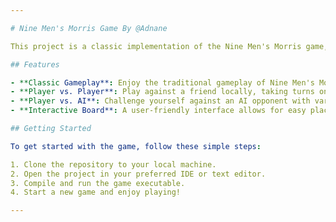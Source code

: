 ```yaml
---

# Nine Men's Morris Game By @Adnane

This project is a classic implementation of the Nine Men's Morris game, a strategy board game dating back to ancient times. Also known as "Mill" or "Mills", it is a game for two players where the goal is to form mills—three pieces in a row—while also strategically blocking the opponent from forming their own mills.

## Features

- **Classic Gameplay**: Enjoy the traditional gameplay of Nine Men's Morris with all its rules and strategies intact.
- **Player vs. Player**: Play against a friend locally, taking turns on the same device.
- **Player vs. AI**: Challenge yourself against an AI opponent with varying difficulty levels.
- **Interactive Board**: A user-friendly interface allows for easy placement of pieces and movement.

## Getting Started

To get started with the game, follow these simple steps:

1. Clone the repository to your local machine.
2. Open the project in your preferred IDE or text editor.
3. Compile and run the game executable.
4. Start a new game and enjoy playing!

---
```

